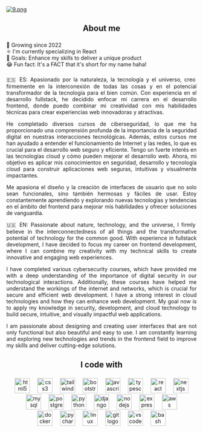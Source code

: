 [![9.png](https://i.postimg.cc/8CQhw7SS/9.png)](https://postimg.cc/18Bn35XC)

###

<h2 align="center">About me</h2>

###

<p align="left">
  🌱 Growing since 2022<br>
  ⚛️ I'm currently specializing in React<br>
  🎯 Goals: Enhance my skills to deliver a unique product<br>
  😂 Fun fact: It's a FACT that it's short for my name haha!
</p>

###

<p align="justify">🇪🇸 ES: Apasionado por la naturaleza, la tecnología y el universo, creo firmemente en la interconexión de todas las cosas y en el potencial transformador de la tecnología para el bien común. Con experiencia en el desarrollo fullstack, he decidido enfocar mi carrera en el desarrollo frontend, donde puedo combinar mi creatividad con mis habilidades técnicas para crear experiencias web innovadoras y atractivas.</p>

<p align="justify">He completado diversos cursos de ciberseguridad, lo que me ha proporcionado una comprensión profunda de la importancia de la seguridad digital en nuestras interacciones tecnológicas. Además, estos cursos me han ayudado a entender el funcionamiento de Internet y las redes, lo que es crucial para el desarrollo web seguro y eficiente. Tengo un fuerte interés en las tecnologías cloud y cómo pueden mejorar el desarrollo web. Ahora, mi objetivo es aplicar mis conocimientos en seguridad, desarrollo y tecnología cloud para construir aplicaciones web seguras, intuitivas y visualmente impactantes.</p>

<p align="justify">Me apasiona el diseño y la creación de interfaces de usuario que no solo sean funcionales, sino también hermosas y fáciles de usar. Estoy constantemente aprendiendo y explorando nuevas tecnologías y tendencias en el ámbito del frontend para mejorar mis habilidades y ofrecer soluciones de vanguardia.</p>

<p align="justify">🇺🇸 EN: Passionate about nature, technology, and the universe, I firmly believe in the interconnectedness of all things and the transformative potential of technology for the common good. With experience in fullstack development, I have decided to focus my career on frontend development, where I can combine my creativity with my technical skills to create innovative and engaging web experiences.</p>

<p align="justify">I have completed various cybersecurity courses, which have provided me with a deep understanding of the importance of digital security in our technological interactions. Additionally, these courses have helped me understand the workings of the internet and networks, which is crucial for secure and efficient web development. I have a strong interest in cloud technologies and how they can enhance web development. My goal now is to apply my knowledge in security, development, and cloud technology to build secure, intuitive, and visually impactful web applications.</p>

<p align="justify">I am passionate about designing and creating user interfaces that are not only functional but also beautiful and easy to use. I am constantly learning and exploring new technologies and trends in the frontend field to improve my skills and deliver cutting-edge solutions.</p>

###

<h2 align="center">I code with</h2>

###

<div align="center">
  <img src="https://cdn.jsdelivr.net/gh/devicons/devicon/icons/html5/html5-original.svg" height="40" alt="html5 logo"  />
  <img width="12" />
  <img src="https://cdn.jsdelivr.net/gh/devicons/devicon/icons/css3/css3-original.svg" height="40" alt="css3 logo"  />
  <img width="12" />
  <img src="https://www.vectorlogo.zone/logos/tailwindcss/tailwindcss-icon.svg" height="40" alt="tailwindcss logo"  />
  <img width="12" />
  <img src="https://cdn.jsdelivr.net/gh/devicons/devicon/icons/bootstrap/bootstrap-original.svg" height="40" alt="bootstrap logo"  />
  <img width="12" />
  <img src="https://cdn.jsdelivr.net/gh/devicons/devicon/icons/javascript/javascript-original.svg" height="40" alt="javascript logo"  />
  <img width="12" />
  <img src="https://cdn.jsdelivr.net/gh/devicons/devicon/icons/typescript/typescript-original.svg" height="40" alt="typescript logo"  />
  <img width="12" />
  <img src="https://cdn.jsdelivr.net/gh/devicons/devicon/icons/react/react-original.svg" height="40" alt="react logo"  />
  <img width="12" />
  <img src="https://cdn.jsdelivr.net/gh/devicons/devicon/icons/nextjs/nextjs-original.svg" height="40" alt="nextjs logo"  />
</div>

<div align="center">
  <img src="https://cdn.jsdelivr.net/gh/devicons/devicon/icons/mysql/mysql-original.svg" height="40" alt="mysql logo"  />
  <img width="12" />
  <img src="https://cdn.jsdelivr.net/gh/devicons/devicon/icons/postgresql/postgresql-original.svg" height="40" alt="postgresql logo"  />
  <img width="12" />
  <img src="https://cdn.jsdelivr.net/gh/devicons/devicon/icons/python/python-original.svg" height="40" alt="python logo"  />
  <img width="12" />
  <img src="https://cdn.jsdelivr.net/gh/devicons/devicon/icons/django/django-plain.svg" height="40" alt="django logo"  />
  <img width="12" />
  <img src="https://cdn.jsdelivr.net/gh/devicons/devicon/icons/nodejs/nodejs-original.svg" height="40" alt="nodejs logo"  />
  <img width="12" />
  <img src="https://cdn.jsdelivr.net/gh/devicons/devicon/icons/express/express-original.svg" height="40" alt="express logo"  />
  <img width="12" />
  <img src="https://cdn.jsdelivr.net/gh/devicons/devicon@latest/icons/amazonwebservices/amazonwebservices-original-wordmark.svg" height="40" alt="aws logo"  />
</div>

<div align="center">
  <img src="https://cdn.jsdelivr.net/gh/devicons/devicon/icons/docker/docker-original.svg" height="40" alt="docker logo"  />
  <img width="12" />
  <img src="https://cdn.jsdelivr.net/gh/devicons/devicon/icons/pycharm/pycharm-original.svg" height="40" alt="pycharm logo"  />
  <img width="12" />
  <img src="https://cdn.jsdelivr.net/gh/devicons/devicon/icons/linux/linux-original.svg" height="40" alt="linux logo"  />
  <img width="12" />
  <img src="https://cdn.jsdelivr.net/gh/devicons/devicon/icons/git/git-original.svg" height="40" alt="git logo"  />
  <img width="12" />
  <img src="https://cdn.jsdelivr.net/gh/devicons/devicon/icons/vscode/vscode-original.svg" height="40" alt="vscode logo"  />
  <img width="12" />
  <img src="https://cdn.jsdelivr.net/gh/devicons/devicon/icons/bash/bash-original.svg" height="40" alt="bash logo"  />
</div>

###

